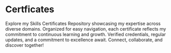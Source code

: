 # Certficates
Explore my Skills Certificates Repository showcasing my expertise across diverse domains. Organized for easy navigation, each certificate reflects my commitment to continuous learning and growth. Verified credentials, regular updates, and a commitment to excellence await. Connect, collaborate, and discover together!
